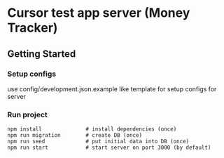 # Cursor test app server (Money Tracker)

## Getting Started
### Setup configs
 use config/development.json.example like template for setup configs for server

### Run project
```
npm install              # install dependencies (once)
npm run migration        # create DB (once)
npm run seed             # put initial data into DB (once)
npm run start            # start server on port 3000 (by default)
```

